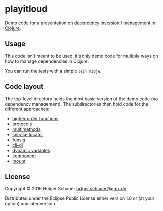 # playitloud

Demo code for a presentation on [dependency inversion / management in Clojure](http://www.find-method.de/resources/docs/dependency-management-clojured/).

## Usage

This code isn't meant to be used, it's only demo code for multiple ways on how to manage dependencies in Clojure.

You can run the tests with a simple `lein midje`.

## Code layout

The top-level directory holds the most basic version of the demo code (no dependency management).
The subdirectories then hold code for the different approaches:

- [higher order functions](src/playitloud/ho)
- [protocols](src/playitloud/proto)
- [multimethods](src/playitloud/multi)
- [service locator](src/playitloud/services)
- [funsig](src/playitloud/sig)
- [clj-di](src/playitloud/di)
- [dynamic variables](src/playitloud/dynvar)
- [component](src/playitloud/comp)
- [mount](src/playitloud/mount)

## License

Copyright © 2016 Holger Schauer <holger.schauer@gmx.de>

Distributed under the Eclipse Public License either version 1.0 or (at
your option) any later version.
